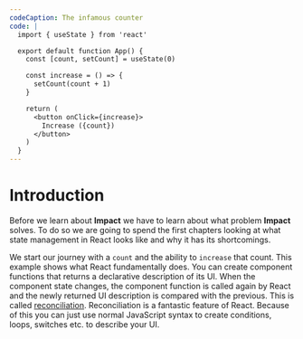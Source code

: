 ```yaml
---
codeCaption: The infamous counter
code: |
  import { useState } from 'react'

  export default function App() {
    const [count, setCount] = useState(0)

    const increase = () => {
      setCount(count + 1)
    }

    return (
      <button onClick={increase}>
        Increase ({count})
      </button>
    )
  }
---
```


# Introduction

Before we learn about **Impact** we have to learn about what problem **Impact** solves. To do so we are going to spend the first chapters looking at what state management in React looks like and why it has its shortcomings.

We start our journey with a `count` and the ability to `increase` that count. This example shows what React fundamentally does. You can create component functions that returns a declarative description of its UI. When the component state changes, the component function is called again by React and the newly returned UI description is compared with the previous. This is called [reconciliation](https://legacy.reactjs.org/docs/reconciliation.html). Reconciliation is a fantastic feature of React. Because of this you can just use normal JavaScript syntax to create conditions, loops, switches etc. to describe your UI.

<ClientOnly>
 <Playground />
</ClientOnly>